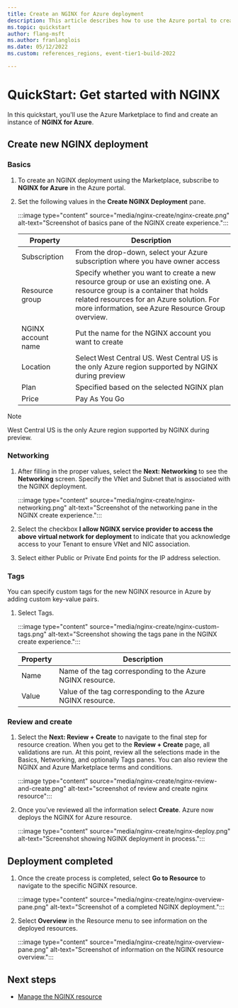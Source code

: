 ```yaml
---
title: Create an NGINX for Azure deployment
description: This article describes how to use the Azure portal to create an instance of NGINX.
ms.topic: quickstart
author: flang-msft
ms.author: franlanglois
ms.date: 05/12/2022
ms.custom: references_regions, event-tier1-build-2022

---
```


# QuickStart: Get started with NGINX

In this quickstart, you'll use the Azure Marketplace to find and create an instance of  **NGINX for Azure**.

## Create new NGINX deployment

### Basics

1. To create an NGINX deployment using the Marketplace, subscribe to **NGINX for Azure** in the Azure portal.

1. Set the following values in the **Create NGINX Deployment** pane.

    :::image type="content" source="media/nginx-create/nginx-create.png" alt-text="Screenshot of basics pane of the NGINX create experience.":::

    | Property  | Description |
    |---------|---------|
    | Subscription     | From the drop-down, select your Azure subscription where you have owner access |
    | Resource group     | Specify whether you want to create a new resource group or use an existing one. A resource group is a container that holds related resources for an Azure solution. For more information, see Azure Resource Group overview. |
    | NGINX account name  | Put the name for the NGINX account you want to create |
    | Location | Select West Central US. West Central US is the only Azure region supported by NGINX during preview |
    | Plan     | Specified based on the selected NGINX plan |
    | Price    | Pay As You Go |

> [!NOTE]
> West Central US is the only Azure region supported by NGINX during preview.

### Networking

1. After filling in the proper values, select the **Next: Networking** to see the **Networking** screen. Specify the VNet and Subnet that is associated with the NGINX deployment.  

    :::image type="content" source="media/nginx-create/nginx-networking.png" alt-text="Screenshot of the networking pane in the NGINX create experience.":::

1. Select the checkbox **I allow NGINX service provider to access the above virtual network for deployment** to indicate that you acknowledge access to your Tenant to ensure VNet and NIC association.

1. Select either Public or Private End points for the IP address selection.

### Tags

You can specify custom tags for the new NGINX resource in Azure by adding custom key-value pairs.

1. Select Tags.

    :::image type="content" source="media/nginx-create/nginx-custom-tags.png" alt-text="Screenshot showing the tags pane in the NGINX create experience.":::

    | Property | Description |
    |----------| -------------|
    |Name | Name of the tag corresponding to the Azure NGINX resource. |
    | Value | Value of the tag corresponding to the Azure NGINX resource. |

### Review and create

1. Select the **Next: Review + Create** to navigate to the final step for resource creation. When you get to the **Review + Create** page, all validations are run. At this point, review all the selections made in the Basics, Networking, and optionally Tags panes. You can also review the NGINX and Azure Marketplace terms and conditions.  

    :::image type="content" source="media/nginx-create/nginx-review-and-create.png" alt-text="screenshot of review and create nginx resource":::

1. Once you've reviewed all the information select **Create**. Azure now deploys the NGINX for Azure resource.

   :::image type="content" source="media/nginx-create/nginx-deploy.png" alt-text="Screenshot showing NGINX deployment in process.":::

## Deployment completed

1. Once the create process is completed, select **Go to Resource** to navigate to the specific NGINX resource.

    :::image type="content" source="media/nginx-create/nginx-overview-pane.png" alt-text="Screenshot of a completed NGINX deployment.":::

1. Select **Overview** in the Resource menu to see information on the deployed resources.

    :::image type="content" source="media/nginx-create/nginx-overview-pane.png" alt-text="Screenshot of information on the NGINX resource overview.":::

## Next steps

- [Manage the NGINX resource](nginx-manage.md)
